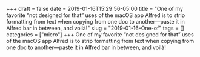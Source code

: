 +++draft = falsedate = 2019-01-16T15:29:56-05:00title = "One of my favorite “not designed for that” uses of the macOS app Alfred is to strip formatting from text when copying from one doc to another—paste it in Alfred bar in between, and voilà!"slug = "2019-01-16-One-of"tags = []categories = ["micro"]+++One of my favorite “not designed for that” uses of the macOS app Alfred is to strip formatting from text when copying from one doc to another—paste it in Alfred bar in between, and voilà!